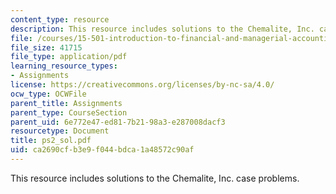 ```yaml
---
content_type: resource
description: This resource includes solutions to the Chemalite, Inc. case problems.
file: /courses/15-501-introduction-to-financial-and-managerial-accounting-spring-2004/ca2690cfb3e9f044bdca1a48572c90af_ps2_sol.pdf
file_size: 41715
file_type: application/pdf
learning_resource_types:
- Assignments
license: https://creativecommons.org/licenses/by-nc-sa/4.0/
ocw_type: OCWFile
parent_title: Assignments
parent_type: CourseSection
parent_uid: 6e772e47-ed81-7b21-98a3-e287008dacf3
resourcetype: Document
title: ps2_sol.pdf
uid: ca2690cf-b3e9-f044-bdca-1a48572c90af
---
```

This resource includes solutions to the Chemalite, Inc. case problems.